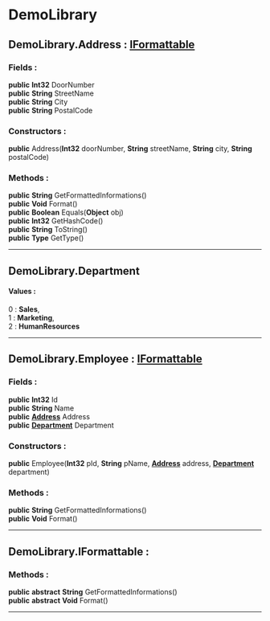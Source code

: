 <h1>DemoLibrary</h1> <h2 id='AddressAnchor'>DemoLibrary.Address : <a href='#IFormattableAnchor'>IFormattable</a></h2> <h3>Fields : </h3><strong>public</strong> <strong></strong> <strong></strong> <strong>Int32</strong> DoorNumber<br> 
<strong>public</strong> <strong></strong> <strong></strong> <strong>String</strong> StreetName<br> 
<strong>public</strong> <strong></strong> <strong></strong> <strong>String</strong> City<br> 
<strong>public</strong> <strong></strong> <strong></strong> <strong>String</strong> PostalCode<br> 
 <h3>Constructors : </h3><strong>public</strong> <strong></strong> Address(<strong>Int32</strong> doorNumber, <strong>String</strong> streetName, <strong>String</strong> city, <strong>String</strong> postalCode)<br> 
 <h3>Methods : </h3><strong>public</strong> <strong></strong> <strong></strong> <strong>String</strong> GetFormattedInformations()<br> 
<strong>public</strong> <strong></strong> <strong></strong> <strong>Void</strong> Format()<br> 
<strong>public</strong> <strong></strong> <strong></strong> <strong>Boolean</strong> Equals(<strong>Object</strong> obj)<br> 
<strong>public</strong> <strong></strong> <strong></strong> <strong>Int32</strong> GetHashCode()<br> 
<strong>public</strong> <strong></strong> <strong></strong> <strong>String</strong> ToString()<br> 
<strong>public</strong> <strong></strong> <strong></strong> <strong>Type</strong> GetType()<br> 
<hr><h2 id='DepartmentAnchor'>DemoLibrary.Department</h2> <h4>Values : </h4>0 : <strong>Sales</strong>, <br> 
1 : <strong>Marketing</strong>, <br> 
2 : <strong>HumanResources</strong><br> 
<hr><h2 id='EmployeeAnchor'>DemoLibrary.Employee : <a href='#IFormattableAnchor'>IFormattable</a></h2> <h3>Fields : </h3><strong>public</strong> <strong></strong> <strong></strong> <strong>Int32</strong> Id<br> 
<strong>public</strong> <strong></strong> <strong></strong> <strong>String</strong> Name<br> 
<strong>public</strong> <strong></strong> <strong></strong> <strong><a href='#AddressAnchor'>Address</a></strong> Address<br> 
<strong>public</strong> <strong></strong> <strong></strong> <strong><a href='#DepartmentAnchor'>Department</a></strong> Department<br> 
 <h3>Constructors : </h3><strong>public</strong> <strong></strong> Employee(<strong>Int32</strong> pId, <strong>String</strong> pName, <strong><a href='#AddressAnchor'>Address</a></strong> address, <strong><a href='#DepartmentAnchor'>Department</a></strong> department)<br> 
 <h3>Methods : </h3><strong>public</strong> <strong></strong> <strong></strong> <strong>String</strong> GetFormattedInformations()<br> 
<strong>public</strong> <strong></strong> <strong></strong> <strong>Void</strong> Format()<br> 
<hr><h2 id='IFormattableAnchor'>DemoLibrary.IFormattable : </h2>   <h3>Methods : </h3><strong>public</strong> <strong></strong> <strong>abstract</strong> <strong>String</strong> GetFormattedInformations()<br> 
<strong>public</strong> <strong></strong> <strong>abstract</strong> <strong>Void</strong> Format()<br> 
<hr>